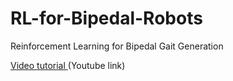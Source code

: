 # RL-for-Bipedal-Robots
Reinforcement Learning for Bipedal Gait Generation

<a href="https://www.youtube.com/watch?v=Wjr4WQk-7pg"> Video tutorial </a> (Youtube link) 
